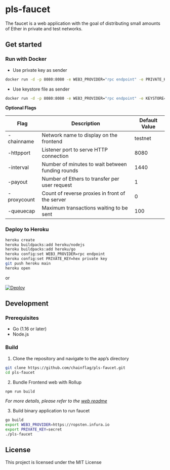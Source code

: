 # pls-faucet
The faucet is a web application with the goal of distributing small amounts of Ether in private and test networks.

## Get started

### Run with Docker

* Use private key as sender
```bash
docker run -d -p 8080:8080 -e WEB3_PROVIDER="rpc endpoint" -e PRIVATE_KEY="hex private key" chainflag/pls-faucet:1.0.0 -httpport 8080
```

* Use keystore file as sender
```bash
docker run -d -p 8080:8080 -e WEB3_PROVIDER="rpc endpoint" -e KEYSTORE="keystore path" -v `pwd`/keystore:/app/keystore -v `pwd`/password.txt:/app/password.txt chainflag/pls-faucet:1.0.0 -httpport 8080
```

**Optional Flags**

| Flag        | Description                                      | Default Value
| ----------- | ------------------------------------------------ | -------------
| -chainname  | Network name to display on the frontend          | testnet
| -httpport   | Listener port to serve HTTP connection           | 8080
| -interval   | Number of minutes to wait between funding rounds | 1440
| -payout     | Number of Ethers to transfer per user request    | 1
| -proxycount | Count of reverse proxies in front of the server  | 0
| -queuecap   | Maximum transactions waiting to be sent          | 100

### Deploy to Heroku

```bash
heroku create
heroku buildpacks:add heroku/nodejs
heroku buildpacks:add heroku/go
heroku config:set WEB3_PROVIDER=rpc endpoint
heroku config:set PRIVATE_KEY=hex private key
git push heroku main
heroku open
```

or

[![Deploy](https://www.herokucdn.com/deploy/button.png)](https://heroku.com/deploy)

## Development

### Prerequisites

* Go (1.16 or later)
* Node.js

### Build

1. Clone the repository and navigate to the app’s directory
```bash
git clone https://github.com/chainflag/pls-faucet.git
cd pls-faucet
```

2. Bundle Frontend web with Rollup
```bash
npm run build
```
_For more details, please refer to the [web readme](https://github.com/chainflag/pls-faucet/blob/main/web/README.md)_

3. Build binary application to run faucet
```bash
go build
export WEB3_PROVIDER=https://ropsten.infura.io
export PRIVATE_KEY=secret
./pls-faucet
```

## License

This project is licensed under the MIT License
